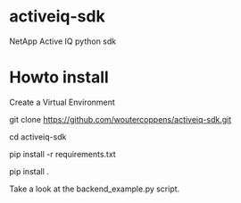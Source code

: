 # activeiq-sdk
NetApp Active IQ python sdk

# Howto install
Create a Virtual Environment 

git clone https://github.com/woutercoppens/activeiq-sdk.git

cd activeiq-sdk

pip install -r requirements.txt

pip install .

Take a look at the backend_example.py script.
